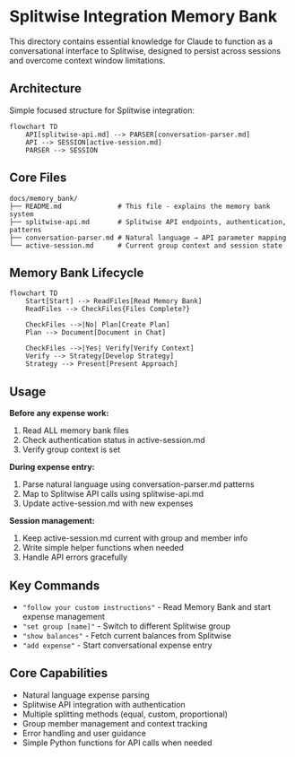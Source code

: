 # Splitwise Integration Memory Bank

This directory contains essential knowledge for Claude to function as a conversational interface to Splitwise, designed to persist across sessions and overcome context window limitations.

## Architecture

Simple focused structure for Splitwise integration:

```mermaid
flowchart TD
    API[splitwise-api.md] --> PARSER[conversation-parser.md]
    API --> SESSION[active-session.md]
    PARSER --> SESSION
```

## Core Files

```
docs/memory_bank/
├── README.md              # This file - explains the memory bank system
├── splitwise-api.md       # Splitwise API endpoints, authentication, patterns
├── conversation-parser.md # Natural language → API parameter mapping
└── active-session.md      # Current group context and session state
```

## Memory Bank Lifecycle

```mermaid
flowchart TD
    Start[Start] --> ReadFiles[Read Memory Bank]
    ReadFiles --> CheckFiles{Files Complete?}

    CheckFiles -->|No| Plan[Create Plan]
    Plan --> Document[Document in Chat]

    CheckFiles -->|Yes| Verify[Verify Context]
    Verify --> Strategy[Develop Strategy]
    Strategy --> Present[Present Approach]
```

## Usage

**Before any expense work:**
1. Read ALL memory bank files
2. Check authentication status in active-session.md
3. Verify group context is set

**During expense entry:**
1. Parse natural language using conversation-parser.md patterns
2. Map to Splitwise API calls using splitwise-api.md
3. Update active-session.md with new expenses

**Session management:**
1. Keep active-session.md current with group and member info
2. Write simple helper functions when needed
3. Handle API errors gracefully

## Key Commands

- `"follow your custom instructions"` - Read Memory Bank and start expense management
- `"set group [name]"` - Switch to different Splitwise group
- `"show balances"` - Fetch current balances from Splitwise
- `"add expense"` - Start conversational expense entry

## Core Capabilities

- Natural language expense parsing
- Splitwise API integration with authentication
- Multiple splitting methods (equal, custom, proportional)
- Group member management and context tracking
- Error handling and user guidance
- Simple Python functions for API calls when needed